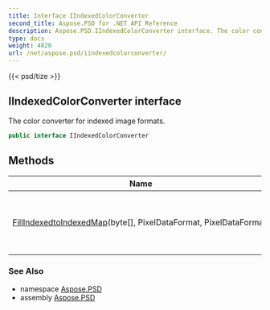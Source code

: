 ```yaml
---
title: Interface IIndexedColorConverter
second_title: Aspose.PSD for .NET API Reference
description: Aspose.PSD.IIndexedColorConverter interface. The color converter for indexed image formats
type: docs
weight: 4820
url: /net/aspose.psd/iindexedcolorconverter/
---
```

{{< psd/tize >}}
## IIndexedColorConverter interface

The color converter for indexed image formats.

```csharp
public interface IIndexedColorConverter
```

## Methods

| Name | Description |
| --- | --- |
| [FillIndexedtoIndexedMap](../../aspose.psd/iindexedcolorconverter/fillindexedtoindexedmap/)(byte[], PixelDataFormat, PixelDataFormat) | Fills the indexed to indexed image conversion map. |

### See Also

* namespace [Aspose.PSD](../../aspose.psd/)
* assembly [Aspose.PSD](../../)


